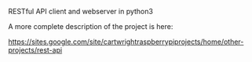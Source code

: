 RESTful API client and webserver in python3

A more complete description of the project is here:

https://sites.google.com/site/cartwrightraspberrypiprojects/home/other-projects/rest-api

